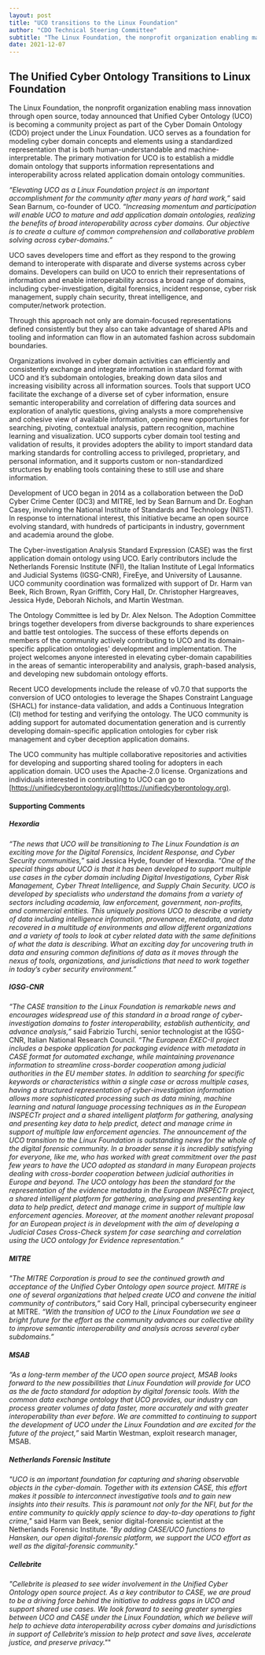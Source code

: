 ```yaml
---
layout: post
title: "UCO transitions to the Linux Foundation"
author: "CDO Technical Steering Committee"
subtitle: "The Linux Foundation, the nonprofit organization enabling mass innovation through open source, today announced that Unified Cyber Ontology (UCO) is becoming a community project as part of the ​​Cyber Domain Ontology (CDO) project under the Linux Foundation."
date: 2021-12-07
---
```


## The Unified Cyber Ontology Transitions to Linux Foundation

The Linux Foundation, the nonprofit organization enabling mass innovation through open source, today announced that Unified Cyber Ontology (UCO) is becoming a community project as part of the ​​Cyber Domain Ontology (CDO) project under the Linux Foundation. UCO serves as a foundation for modeling cyber domain concepts and elements using a standardized representation that is both human-understandable and machine-interpretable. The primary motivation for UCO is to establish a middle domain ontology that supports information representations and interoperability across related application domain ontology communities.

_“Elevating UCO as a Linux Foundation project is an important accomplishment for the community after many years of hard work,”_ said Sean Barnum, co-founder of UCO. _“Increasing momentum and participation will enable UCO to mature and add application domain ontologies, realizing the benefits of broad interoperability across cyber domains. Our objective is to create a culture of common comprehension and collaborative problem solving across cyber-domains.”_

UCO saves developers time and effort as they respond to the growing demand to interoperate with disparate and diverse systems across cyber domains. Developers can build on UCO to enrich their representations of information and enable interoperability across a broad range of domains, including cyber-investigation, digital forensics, incident response, cyber risk management, supply chain security, threat intelligence, and computer/network protection.

Through this approach not only are domain-focused representations defined consistently but they also can take advantage of shared APIs and tooling and information can flow in an automated fashion across subdomain boundaries.

Organizations involved in cyber domain activities can efficiently and consistently exchange and integrate information in standard format with UCO and it’s subdomain ontologies, breaking down data silos and increasing visibility across all information sources. Tools that support UCO facilitate the exchange of a diverse set of cyber information, ensure semantic interoperability and correlation of differing data sources and exploration of analytic questions, giving analysts a more comprehensive and cohesive view of available information, opening new opportunities for searching, pivoting, contextual analysis, pattern recognition, machine learning and visualization. UCO supports cyber domain tool testing and validation of results, it provides adopters the ability to import standard data marking standards for controlling access to privileged, proprietary, and personal information, and it supports custom or non-standardized structures by enabling tools containing these to still use and share information.

Development of UCO began in 2014 as a collaboration between the DoD Cyber Crime Center (DC3) and MITRE, led by Sean Barnum and Dr. Eoghan Casey, involving the National Institute of Standards and Technology (NIST). In response to international interest, this initiative became an open source evolving standard, with hundreds of participants in industry, government and academia around the globe.

The Cyber-investigation Analysis Standard Expression (CASE) was the first application domain ontology using UCO. Early contributors include the Netherlands Forensic Institute (NFI), the Italian Institute of Legal Informatics and Judicial Systems (IGSG-CNR), FireEye, and University of Lausanne. UCO community coordination was formalized with support of Dr. Harm van Beek, Rich Brown, Ryan Griffith, Cory Hall, Dr. Christopher Hargreaves, Jessica Hyde, Deborah Nichols, and Martin Westman.

The Ontology Committee is led by Dr. Alex Nelson. The Adoption Committee brings together developers from diverse backgrounds to share experiences and battle test ontologies. The success of these efforts depends on members of the community actively contributing to UCO and its domain-specific application ontologies' development and implementation. The project welcomes anyone interested in elevating cyber-domain capabilities in the areas of semantic interoperability and analysis, graph-based analysis, and developing new subdomain ontology efforts.

Recent UCO developments include the release of v0.7.0 that supports the conversion of UCO ontologies to leverage the Shapes Constraint Language (SHACL) for instance-data validation, and adds a Continuous Integration (CI) method for testing and verifying the ontology. The UCO community is adding support for automated documentation generation and is currently developing domain-specific application ontologies for cyber risk management and cyber deception application domains.

The UCO community has multiple collaborative repositories and activities for developing and supporting shared tooling for adopters in each application domain. UCO uses the Apache-2.0 license.
Organizations and individuals interested in contributing to UCO can go to [https://unifiedcyberontology.org](https://unifiedcyberontology.org).

#### Supporting Comments

##### Hexordia

_“The news that UCO will be transitioning to The Linux Foundation is an exciting move for the Digital Forensics, Incident Response, and Cyber Security communities,”_ said Jessica Hyde, founder of Hexordia. _“One of the special things about UCO is that it has been developed to support multiple use cases in the cyber domain including Digital Investigations, Cyber Risk Management, Cyber Threat Intelligence, and Supply Chain Security. UCO is developed by specialists who understand the domains from a variety of sectors including academia, law enforcement, government, non-profits, and commercial entities. This uniquely positions UCO to describe a variety of data including intelligence information, provenance, metadata, and data recovered in a multitude of environments and allow different organizations and a variety of tools to look at cyber related data with the same definitions of what the data is describing. What an exciting day for uncovering truth in data and ensuring common definitions of data as it moves through the nexus of tools, organizations, and jurisdictions that need to work together in today’s cyber security environment.”_

##### IGSG-CNR

_“The CASE transition to the Linux Foundation is remarkable news and encourages widespread use of this standard in a broad range of cyber-investigation domains to foster interoperability, establish authenticity, and advance analysis,”_ said Fabrizio Turchi, senior technologist at the IGSG-CNR, Italian National Research Council. _“The European EXEC-II project includes a bespoke application for packaging evidence with metadata in CASE format for automated exchange, while maintaining provenance information to streamline cross-border cooperation among judicial authorities in the EU member states. In addition to searching for specific keywords or characteristics within a single case or across multiple cases, having a structured representation of cyber-investigation information allows more sophisticated processing such as data mining, machine learning and natural language processing techniques as in the European INSPECTr project and a shared intelligent platform for gathering, analysing and presenting key data to help predict, detect and manage crime in support of multiple law enforcement agencies. The announcement of the UCO transition to the Linux Foundation is outstanding news for the whole of the digital forensic community. In a broader sense it is incredibly satisfying for everyone, like me, who has worked with great commitment over the past few years to have the UCO adopted as standard in many European projects dealing with cross-border cooperation between judicial authorities in Europe and beyond. The UCO ontology has been the standard for the representation of the evidence metadata in the European INSPECTr project, a shared intelligent platform for gathering, analysing and presenting key data to help predict, detect and manage crime in support of multiple law enforcement agencies. Moreover, at the moment another relevant proposal for an European project is in development with the aim of developing a Judicial Cases Cross-Check system for case searching and correlation using the UCO ontology for Evidence representation.”_

##### MITRE

_"The MITRE Corporation is proud to see the continued growth and acceptance of the Unified Cyber Ontology open source project. MITRE is one of several organizations that helped create UCO and convene the initial community of contributors,”_ said Cory Hall, principal cybersecurity engineer at MITRE. _“With the transition of UCO to the Linux Foundation we see a bright future for the effort as the community advances our collective ability to improve semantic interoperability and analysis across several cyber subdomains.”_

##### MSAB

_“As a long-term member of the UCO open source project, MSAB looks forward to the new possibilities that Linux Foundation will provide for UCO as the de facto standard for adoption by digital forensic tools. With the common data exchange ontology that UCO provides, our industry can process greater volumes of data faster, more accurately and with greater interoperability than ever before. We are committed to continuing to support the development of UCO under the Linux Foundation and are excited for the future of the project,”_ said Martin Westman, exploit research manager, MSAB.

##### Netherlands Forensic Institute

_"UCO is an important foundation for capturing and sharing observable objects in the cyber-domain. Together with its extension CASE, this effort makes it possible to interconnect investigative tools and to gain new insights into their results. This is paramount not only for the NFI, but for the entire community to quickly apply science to day-to-day operations to fight crime,"_ said Harm van Beek, senior digital-forensic scientist at the Netherlands Forensic Institute. _"By adding CASE/UCO functions to Hansken, our open digital-forensic platform, we support the UCO effort as well as the digital-forensic community."_

##### Cellebrite

_"Cellebrite is pleased to see wider involvement in the Unified Cyber Ontology open source project. As a key contributor to CASE, we are proud to be a driving force behind the initiative to address gaps in UCO and support shared use cases. We look forward to seeing greater synergies between UCO and CASE under the Linux Foundation, which we believe will help to achieve data interoperability across cyber domains and jurisdictions in support of Cellebrite’s mission to help protect and save lives, accelerate justice, and preserve privacy."_"
